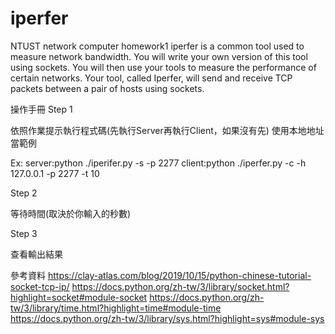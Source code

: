 # iperfer
NTUST network computer homework1 iperfer is a common tool used to measure network bandwidth. You will write your own version of this tool using sockets. You will then use your tools to measure the performance of certain networks. Your tool, called Iperfer, will send and receive TCP packets between a pair of hosts using sockets.



操作手冊
Step 1

依照作業提示執行程式碼(先執行Server再執行Client，如果沒有先)
使用本地地址當範例

Ex: server:python ./iperifer.py -s -p 2277
    client:python ./iperfer.py -c -h 127.0.0.1 -p 2277 -t 10
    
Step 2

等待時間(取決於你輸入的秒數)

Step 3

查看輸出結果



參考資料
https://clay-atlas.com/blog/2019/10/15/python-chinese-tutorial-socket-tcp-ip/
https://docs.python.org/zh-tw/3/library/socket.html?highlight=socket#module-socket
https://docs.python.org/zh-tw/3/library/time.html?highlight=time#module-time
https://docs.python.org/zh-tw/3/library/sys.html?highlight=sys#module-sys
